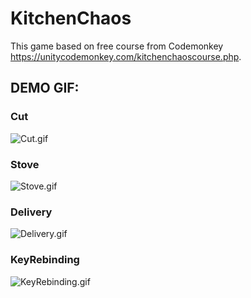 # KitchenChaos
This game based on free course from Codemonkey https://unitycodemonkey.com/kitchenchaoscourse.php.

## DEMO GIF:

### Cut

![Cut.gif](./README.assets/Cut-1690804253429-13.gif)

### Stove

![Stove.gif](./README.assets/Stove.gif)

### Delivery

![Delivery.gif](./README.assets/Delivery.gif)

### KeyRebinding

![KeyRebinding.gif](./README.assets/KeyRebinding.gif)
